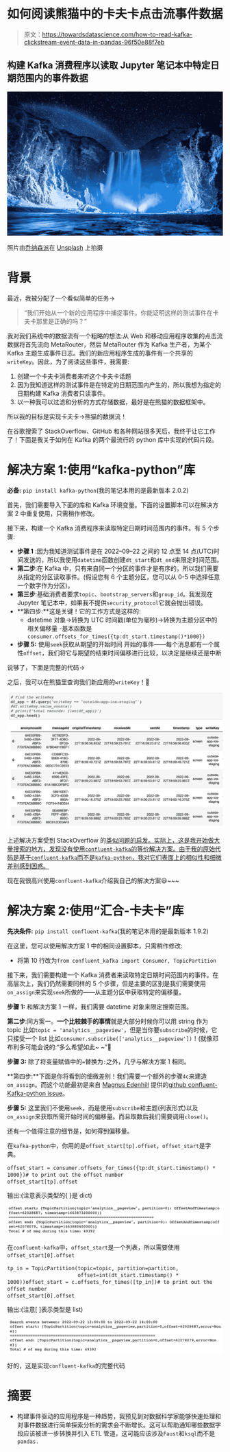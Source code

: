 # 如何阅读熊猫中的卡夫卡点击流事件数据

> 原文：<https://towardsdatascience.com/how-to-read-kafka-clickstream-event-data-in-pandas-96f50e88f7eb>

## 构建 Kafka 消费程序以读取 Jupyter 笔记本中特定日期范围内的事件数据

![](img/3e749f62ab25e9e3d4b6af825757c53e.png)

照片由[乔纳森派](https://unsplash.com/@r3dmax?utm_source=medium&utm_medium=referral)在 [Unsplash](https://unsplash.com?utm_source=medium&utm_medium=referral) 上拍摄

# 背景

最近，我被分配了一个看似简单的任务→

> “我们开始从一个新的应用程序中捕捉事件。你能证明这样的测试事件在卡夫卡那里是正确的吗？”

我对我们系统中的数据流有一个粗略的想法:从 Web 和移动应用程序收集的点击流数据将首先流向 MetaRouter，然后 MetaRouter 作为 Kafka 生产者，为某个 Kafka 主题生成事件日志。我们的新应用程序生成的事件有一个共享的`writeKey`。因此，为了阅读这些事件，我需要:

1.  创建一个卡夫卡消费者来听这个卡夫卡话题
2.  因为我知道这样的测试事件是在特定的日期范围内产生的，所以我想为指定的日期构建 Kafka 消费者只读事件。
3.  以一种我可以过滤和分析的方式存储数据，最好是在熊猫的数据框架中。

所以我的目标是实现卡夫卡->熊猫的数据流！

在谷歌搜索了 StackOverflow、GitHub 和各种网站很多天后，我终于让它工作了！下面是我关于如何在 Kafka 的两个最流行的 python 库中实现的代码片段。

# 解决方案 1:使用“kafka-python”库

**必备:** `pip install kafka-python`(我的笔记本用的是最新版本 2.0.2)

首先，我们需要导入下面的库和 Kafka 环境变量。下面的设置脚本可以在解决方案 2 中重复使用，只需稍作修改。

接下来，构建一个 Kafka 消费程序来读取特定日期时间范围内的事件。有 5 个步骤:

*   **步骤 1** :因为我知道测试事件是在 2022–09–22 之间的 12 点至 14 点(UTC)时间发送的，所以我使用`datetime`函数创建`dt_start`和`dt_end`来限定时间范围。
*   **第二步**:在 Kafka 中，只有来自同一个分区的事件才是有序的，所以我们需要从指定的分区读取事件。(假设您有 6 个主题分区，您可以从 0-5 中选择任意一个数字作为分区)。
*   **第三步**:基础消费者要求`topic`、`bootstrap_servers`和`group_id`。我发现在 Jupyter 笔记本中，如果我不提供`security_protocol`它就会抛出错误。
*   **第四步:**这是关键！它的工作方式是这样的:
    - datetime 对象→转换为 UTC 时间戳(单位为毫秒)→转换为主题分区中的相关偏移量
    -基本函数是`consumer.offsets_for_times({tp:dt_start.timestamp()*1000})`
*   **步骤 5:** 使用`seek`获取从期望的开始时间
    开始的事件——每个消息都有一个属性`offset`，我们将它与期望的结束时间偏移进行比较，以决定是继续还是中断

说够了，下面是完整的代码→

之后，我可以在熊猫里查询我们新应用的`writeKey`！🐼

![](img/f030236b25cfde1eef40ebf6ac7e1ac3.png)

上述解决方案受到 StackOverflow 的[类似问题的启发。实际上，这是我开始做大量搜索的地方，发现没有使用`confluent-kafka`的等价解决方案。由于我的原始代码是基于`confluent-kafka`而不是`kafka-python`，我对它们表面上的相似性和细微差别感到困惑。](https://stackoverflow.com/questions/50405509/kafka-how-to-consume-data-based-on-timestamp)

现在我很高兴使用`confluent-kafka`介绍我自己的解决方案😃~~~

# 解决方案 2:使用“汇合-卡夫卡”库

**先决条件:** `pip install confluent-kafka`(我的笔记本用的是最新版本 1.9.2)

在这里，您可以使用解决方案 1 中的相同设置脚本，只需稍作修改:

*   将第 10 行改为`from confluent_kafka import Consumer, TopicPartition`

接下来，我们需要构建一个 Kafka 消费者来读取特定日期时间范围内的事件。在高层次上，我们仍然需要同样的 5 个步骤，但是主要的区别是我们需要使用`on_assign`来实现`seek`所做的——从主题分区中获取特定的偏移量。

**步骤 1:** 和解决方案 1 一样，我们需要 datetime 对象来限定搜索范围。

**第二步**:同方案一。**一个比较棘手的事情**就是大部分时候你可以用 string 作为 topic 比如`topic = 'analytics__pageview'`，但是当你要`subscribe`的时候，它只接受一个 list 比如`consumer.subscribe(['analytics__pageview'])`！(就像邓布利多可能会说的:“多么希望如此~ ~”🧙

**步骤 3:** 除了将变量赋值中的`=`替换为`:`之外，几乎与解决方案 1 相同。

**第四步:**下面是你将看到的细微差别！我们需要一个额外的步骤`4c`来建造`on_assign`。而这个功能最初是来自 [Magnus Edenhill](https://github.com/edenhill) 提供的[github confluent-Kafka-python issue](https://github.com/confluentinc/confluent-kafka-python/issues/373)。

**步骤 5:** 这里我们不使用`seek`，而是使用`subscribe`和主题(列表形式)以及`on_assign`来获取所需开始时间的偏移量。而且取数后我们需要调用`close()`。

还有一个值得注意的细节是，如何得到偏移量。

在`kafka-python`中，你用的是`offset_start[tp].offset`，`offset_start`是字典。

```
offset_start = consumer.offsets_for_times({tp:dt_start.timestamp() * 1000})# to print out the offset number
offset_start[tp].offset
```

输出:(注意表示类型的{ }是 dict)

![](img/01bf3c0772fba080cd1fbb7f23263537.png)

在`confluent-kafka`中，`offset_start`是一个列表，所以需要使用`offset_start[0].offset`

```
tp_in = TopicPartition(topic=topic, partition=partition, 
                       offset=int(dt_start.timestamp() * 1000))offset_start = c.offsets_for_times([tp_in])# to print out the offset number
offset_start[0].offset
```

输出:(注意[ ]表示类型是 list)

![](img/345dff390196c5ea50313e1392098941.png)

好的，这是实现`confluent-kafka`的完整代码

# 摘要

*   构建事件驱动的应用程序是一种趋势，我预见到对数据科学家能够快速处理和对事件数据进行简单探索分析的需求会不断增长。这可以帮助通知哪些数据字段应该被进一步转换并引入 ETL 管道，这可能应该涉及`Faust`和`ksql`而不是`pandas.`